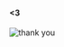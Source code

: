 #### <3
![thank you](https://media3.giphy.com/media/KJ1f5iTl4Oo7u/giphy.gif?cid=ecf05e47xart6raz4eoevr4efin6y93ngffgeo8ejhj871jt&rid=giphy.gif)